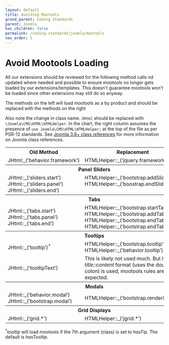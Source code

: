 ```yaml
---
layout: default
title: Avoiding Mootools
grand_parent: Coding Standards
parent: Joomla
has_children: false
permalink: /coding-standards/joomla/mootools
nav_order: 1
---
```


# Avoid Mootools Loading

All our extensions should be reviewed for the following method calls 
nd updated where needed and possible to ensure mootools no longer gets
loaded by our extensions/templates. This doesn't guarantee mootools won't
be loaded since other extensions may still do so anyway.

The methods on the left will load mootools as a by product and should be replaced
with the methods on the right

Also note the change in class name. `JHtml` should be replaced with 
`\Joomla\CMS\HTML\HTMLHelper`. In the chart, the right column assumes
the presence of `use Joomla\CMS\HTML\HTMLHelper;` at the top of the file
as per PSR-12 standards. See [Joomla 3.8+ class references](/coding-standards/joomla#joomla-38-class-references)
for more information on Joomla class references.

<table>
    <tr>
       <th>Old Method</th>
       <th>Replacement</th>
    </tr>
    <tr>
        <td>JHtml:_(‘behavior.framework’)</td>
        <td>HTMLHelper::_(‘jquery.framework’)</td>
    </tr>
    <tr>
        <th colspan="2">Panel Sliders</th>
    </tr>
    <tr>
        <td>
            JHtml::_(‘sliders.start’)<br>
            JHtml::_(‘sliders.panel’)<br>
            JHtml::_(‘sliders.end’)</td>
        <td style="vertical-align: top">
            HTMLHelper::_(‘bootstrap.addSlide’)<br>
            HTMLHelper::_(‘boostrap.endSlide’)
        </td>
    </tr>
    <tr>
        <th colspan="2">Tabs</th>
    </tr>
    <td>
        JHtml::_(‘tabs.start’)<br>
        JHtml::_(‘tabs.panel’)<br>
        JHtml::_(‘tabs.end’)
    </td>
    <td>
        HTMLHelper::_(‘bootstrap.startTabSet’)<br>
        HTMLHelper::_(‘bootstrap.addTab’)<br>
        HTMLHelper::_(‘bootstrap.endTab’)<br>
        HTMLHelper::_(‘bootstrap.endTabSet’)
    </td>
    <tr>
        <th colspan="2">Tooltips</th>
    </tr>
    <tr>
        <td>
            JHtml::_(‘tooltip’)<sup>*</sup>
        </td>
        <td>
            HTMLHelper::_(‘bootstrap.tooltip’)<br>
            HTMLHelper::_(‘behavior.tooltip’)
        </td>
    </tr>
    <tr>
        <td>
            JHtml::_(‘tooltipText’)
        </td>
        <td>
            This is likely not used much. But if the <em>title::content</em>
            format (uses the double colon) is used, mootools rules are expected.
        </td>
    </tr>
    <tr>
        <th colspan="2">Modals</th>
    </tr>
    <tr>
        <td>
            JHtml::_(‘behavior.modal’)<br>
            JHtml::_(‘bootstrap.modal’)
        </td>
        <td>
            HTMLHelper::_(‘bootstrap.renderModal’)
        </td>
    </tr>
    <tr>
        <th colspan="2">Grid Displays</th>
    </tr>
    <tr>
        <td>
            JHtml::_(‘grid.*’)
        </td>
        <td>
            HTMLHelper::_(‘jgrid.*’)
        </td>
    </tr>
</table>

<sup>*</sup>_tooltip_ will load mootools if the 7th argument (class) is set to _hasTip_.
The default is _hasTooltip_.  
